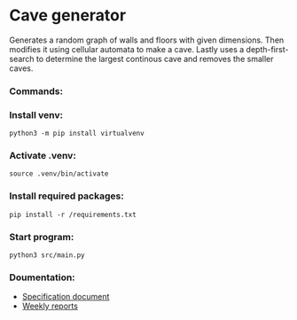 # Cave generator
Generates a random graph of walls and floors with given dimensions. Then modifies it using cellular automata to make a cave. Lastly uses a depth-first-search to determine the largest continous cave and removes the smaller caves.

### Commands:
  
   ### Install venv:
   ```python3 -m pip install virtualvenv```
   
   ### Activate .venv:
   ```source .venv/bin/activate```
  
   ### Install required packages:
   ```pip install -r /requirements.txt```
   
  ### Start program:
  ```python3 src/main.py```

### Doumentation:
* [Specification document](https://github.com/Maijjay/tira-cavegenerator/blob/main/documentation/project%20specification)
* [Weekly reports](https://github.com/Maijjay/tira-cavegenerator/tree/main/documentation/weeklyreports)
